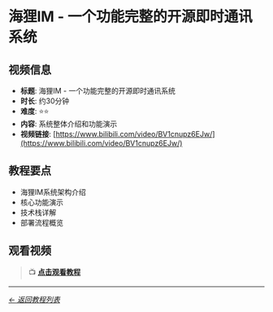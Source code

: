# 海狸IM - 一个功能完整的开源即时通讯系统

## 视频信息

- **标题**: 海狸IM - 一个功能完整的开源即时通讯系统
- **时长**: 约30分钟
- **难度**: ⭐⭐
- **内容**: 系统整体介绍和功能演示
- **视频链接**: [https://www.bilibili.com/video/BV1cnupz6EJw/](https://www.bilibili.com/video/BV1cnupz6EJw/)

## 教程要点

- 海狸IM系统架构介绍
- 核心功能演示
- 技术栈详解
- 部署流程概览

## 观看视频

> 📺 **[点击观看教程](https://www.bilibili.com/video/BV1cnupz6EJw/)**

---

*[← 返回教程列表](/tutorials/)* 